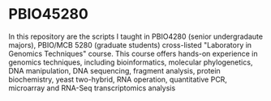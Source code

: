 # PBIO45280

In this repository are the scripts I taught in PBIO4280 (senior undergradaute majors), PBIO/MCB 5280 (graduate students) cross-listed "Laboratory in Genomics Techniques" course.  This course offers hands-on experience in genomics techniques, including bioinformatics, molecular phylogenetics, DNA manipulation, DNA sequencing, fragment analysis, protein biochemistry, yeast two-hybrid, RNA operation, quantitative PCR, microarray and RNA-Seq transcriptomics analysis
